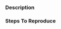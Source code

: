 <!--
Please use this issue tracker only for reporting bugs or feature requests.
-->

### Description


### Steps To Reproduce
